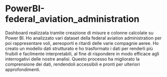 # PowerBI-federal_aviation_administration
Dashboard realizzata tramite creazione di misure e colonne calcolate su Power BI. Ho analizzato vari dataset della federal aviation administration per poi rappresentare voli, aereoporti e ritardi delle varie compagnie aeree. Ho creato un modello dati strutturato e ho trasformato i dati per renderli più fruibili e facilmente interpretabili, al fine di rispondere in modo efficace agli interrogativi delle nostre analisi. Questo processo ha migliorato la comprensione dei dati, rendendoli accessibili e pronti per ulteriori approfondimenti.
